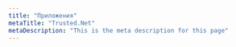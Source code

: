 ```yaml
---
title: "Приложения"
metaTitle: "Trusted.Net"
metaDescription: "This is the meta description for this page"
---
```


